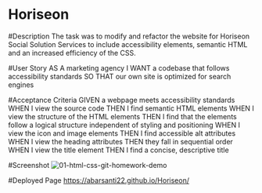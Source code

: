 # Horiseon

#Description
The task was to modify and refactor the website for Horiseon Social Solution Services to include accessibility elements, semantic HTML and an increased efficiency of the CSS.

#User Story
AS A marketing agency
I WANT a codebase that follows accessibility standards
SO THAT our own site is optimized for search engines

#Acceptance Criteria
GIVEN a webpage meets accessibility standards
WHEN I view the source code
THEN I find semantic HTML elements
WHEN I view the structure of the HTML elements
THEN I find that the elements follow a logical structure independent of styling and positioning
WHEN I view the icon and image elements
THEN I find accessible alt attributes
WHEN I view the heading attributes
THEN they fall in sequential order
WHEN I view the title element
THEN I find a concise, descriptive title

#Screenshot
![01-html-css-git-homework-demo](https://github.com/Abarsanti22/Horiseon/assets/138410240/b737175b-4e98-465f-8245-1ae2b353762d)

#Deployed Page
https://abarsanti22.github.io/Horiseon/
